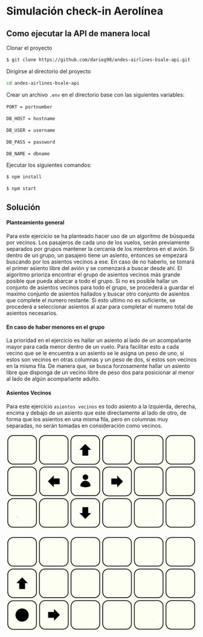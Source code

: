 # Simulación check-in Aerolínea

## Como ejecutar la API de manera local

Clonar el proyecto

```bash
$ git clone https://github.com/dariog98/andes-airlines-bsale-api.git
```

Dirigirse al directorio del proyecto

```bash
cd andes-airlines-bsale-api
```

Crear un archivo `.env` en el directorio base con las siguientes variables:

`PORT = portnumber`

`DB_HOST = hostname`

`DB_USER = username`

`DB_PASS = password`

`DB_NAME = dbname`

Ejecutar los siguientes comandos:

```bash
$ npm install
```

```bash
$ npm start
```

## Solución

#### Planteamiento general
Para este ejercicio se ha planteado hacer uso de un algoritmo de búsqueda por vecinos.
Los pasajeros de cada uno de los vuelos, serán previamente separados por grupos mantener la cercanía de los miembros en el avión.
Si dentro de un grupo, un pasajero tiene un asiento, entonces se empezará buscando por los asientos vecinos a ese. En caso de no haberlo, se tomará el primer asiento libre del avión y se comenzará a buscar desde ahí.
El algoritmo prioriza encontrar el grupo de asientos vecinos más grande posible que pueda abarcar a todo el grupo. Si no es posible hallar un conjunto de asientos vecinos para todo el grupo, se procederá a guardar el maximo conjunto de asientos hallados y buscar otro conjunto de asientos que complete el numero restante. Si esto ultimo no es suficiente, se procederá a seleccionar asientos al azar para completar el numero total de asientos necesarios.

#### En caso de haber menores en el grupo
La prioridad en el ejercicio es hallar un asiento al lado de un acompañante mayor para cada menor dentro de un vuelo.
Para facilitar esto a cada vecino que se le encuentra a un asiento se le asigna un peso de uno, si estos son vecinos en otras columnas y un peso de dos, si estos son vecinos en la misma fila.
De manera que, se busca forzosamente hallar un asiento libre que disponga de un vecino libre de peso dos para posicionar al menor al lado de algún acompañante adulto.

#### Asientos Vecinos
Para este ejercicio `asientos vecinos` es todo asiento a la izquierda, derecha, encima y debajo de un asiento que este directamente al lado de otro, de forma que los asientos en una misma fila, pero en columnas muy separadas, no serán tomadas en consideración como vecinos. 

![image01](docs/image01.png)

![image01](docs/image02.png)  